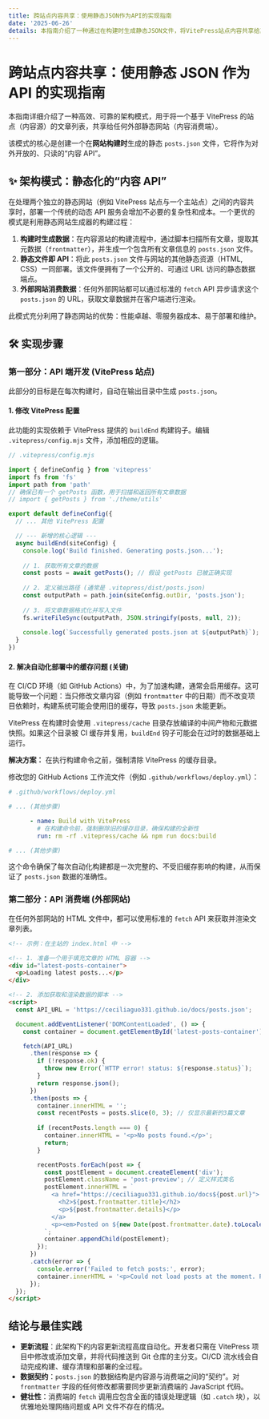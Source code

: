 ```yaml
---
title: 跨站点内容共享：使用静态JSON作为API的实现指南
date: '2025-06-26'
details: 本指南介绍了一种通过在构建时生成静态JSON文件，将VitePress站点内容共享给其他网站的方法，并提供了解决GitHub Actions中缓存问题的方案。
---
```


# 跨站点内容共享：使用静态 JSON 作为 API 的实现指南

本指南详细介绍了一种高效、可靠的架构模式，用于将一个基于 VitePress 的站点（内容源）的文章列表，共享给任何外部静态网站（内容消费端）。

该模式的核心是创建一个在**网站构建时**生成的静态 `posts.json` 文件，它将作为对外开放的、只读的“内容 API”。

## ✨ 架构模式：静态化的“内容 API”

在处理两个独立的静态网站（例如 VitePress 站点与一个主站点）之间的内容共享时，部署一个传统的动态 API 服务会增加不必要的复杂性和成本。一个更优的模式是利用静态网站生成器的构建过程：

1.  **构建时生成数据**：在内容源站的构建流程中，通过脚本扫描所有文章，提取其元数据（`frontmatter`），并生成一个包含所有文章信息的 `posts.json` 文件。
2.  **静态文件即 API**：将此 `posts.json` 文件与网站的其他静态资源（HTML, CSS）一同部署。该文件便拥有了一个公开的、可通过 URL 访问的静态数据端点。
3.  **外部网站消费数据**：任何外部网站都可以通过标准的 `fetch` API 异步请求这个 `posts.json` 的 URL，获取文章数据并在客户端进行渲染。

此模式充分利用了静态网站的优势：性能卓越、零服务器成本、易于部署和维护。

## 🛠️ 实现步骤

### 第一部分：API 端开发 (VitePress 站点)

此部分的目标是在每次构建时，自动在输出目录中生成 `posts.json`。

#### 1. 修改 VitePress 配置

此功能的实现依赖于 VitePress 提供的 `buildEnd` 构建钩子。编辑 `.vitepress/config.mjs` 文件，添加相应的逻辑。

```javascript
// .vitepress/config.mjs

import { defineConfig } from 'vitepress'
import fs from 'fs'
import path from 'path'
// 确保已有一个 getPosts 函数，用于扫描和返回所有文章数据
// import { getPosts } from './theme/utils' 

export default defineConfig({
  // ... 其他 VitePress 配置

  // --- 新增的核心逻辑 ---
  async buildEnd(siteConfig) {
    console.log('Build finished. Generating posts.json...');
    
    // 1. 获取所有文章的数据
    const posts = await getPosts(); // 假设 getPosts 已被正确实现
    
    // 2. 定义输出路径 (通常是 .vitepress/dist/posts.json)
    const outputPath = path.join(siteConfig.outDir, 'posts.json');
    
    // 3. 将文章数据格式化并写入文件
    fs.writeFileSync(outputPath, JSON.stringify(posts, null, 2));
    
    console.log(`Successfully generated posts.json at ${outputPath}`);
  }
})
```

#### 2. 解决自动化部署中的缓存问题 (关键)

在 CI/CD 环境（如 GitHub Actions）中，为了加速构建，通常会启用缓存。这可能导致一个问题：当只修改文章内容（例如 `frontmatter` 中的日期）而不改变项目依赖时，构建系统可能会使用旧的缓存，导致 `posts.json` 未能更新。

VitePress 在构建时会使用 `.vitepress/cache` 目录存放编译的中间产物和元数据快照。如果这个目录被 CI 缓存并复用，`buildEnd` 钩子可能会在过时的数据基础上运行。

**解决方案：** 在执行构建命令之前，强制清除 VitePress 的缓存目录。

修改您的 GitHub Actions 工作流文件（例如 `.github/workflows/deploy.yml`）：

```yaml
# .github/workflows/deploy.yml

# ... (其他步骤)

      - name: Build with VitePress
        # 在构建命令前，强制删除旧的缓存目录，确保构建的全新性
        run: rm -rf .vitepress/cache && npm run docs:build

# ... (其他步骤)
```

这个命令确保了每次自动化构建都是一次完整的、不受旧缓存影响的构建，从而保证了 `posts.json` 数据的准确性。

### 第二部分：API 消费端 (外部网站)

在任何外部网站的 HTML 文件中，都可以使用标准的 `fetch` API 来获取并渲染文章列表。

```html
<!-- 示例：在主站的 index.html 中 -->

<!-- 1. 准备一个用于填充文章的 HTML 容器 -->
<div id="latest-posts-container">
  <p>Loading latest posts...</p>
</div>

<!-- 2. 添加获取和渲染数据的脚本 -->
<script>
  const API_URL = 'https://ceciliaguo331.github.io/docs/posts.json';

  document.addEventListener('DOMContentLoaded', () => {
    const container = document.getElementById('latest-posts-container');

    fetch(API_URL)
      .then(response => {
        if (!response.ok) {
          throw new Error(`HTTP error! status: ${response.status}`);
        }
        return response.json();
      })
      .then(posts => {
        container.innerHTML = '';
        const recentPosts = posts.slice(0, 3); // 仅显示最新的3篇文章
        
        if (recentPosts.length === 0) {
          container.innerHTML = '<p>No posts found.</p>';
          return;
        }

        recentPosts.forEach(post => {
          const postElement = document.createElement('div');
          postElement.className = 'post-preview'; // 定义样式类名
          postElement.innerHTML = `
            <a href="https://ceciliaguo331.github.io/docs${post.url}">
              <h2>${post.frontmatter.title}</h2>
              <p>${post.frontmatter.details}</p>
            </a>
            <p><em>Posted on ${new Date(post.frontmatter.date).toLocaleDateString()}</em></p>
          `;
          container.appendChild(postElement);
        });
      })
      .catch(error => {
        console.error('Failed to fetch posts:', error);
        container.innerHTML = '<p>Could not load posts at the moment. Please try again later.</p>';
      });
  });
</script>
```

## 结论与最佳实践

- **更新流程**：此架构下的内容更新流程高度自动化。开发者只需在 VitePress 项目中修改或添加文章，并将代码推送到 Git 仓库的主分支。CI/CD 流水线会自动完成构建、缓存清理和部署的全过程。
- **数据契约**：`posts.json` 的数据结构是内容源与消费端之间的“契约”。对 `frontmatter` 字段的任何修改都需要同步更新消费端的 JavaScript 代码。
- **健壮性**：消费端的 `fetch` 调用应包含全面的错误处理逻辑（如 `.catch` 块），以优雅地处理网络问题或 API 文件不存在的情况。
